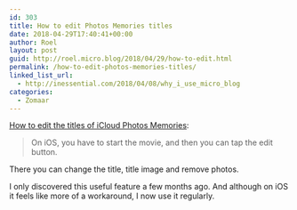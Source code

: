 ```yaml
---
id: 303
title: How to edit Photos Memories titles
date: 2018-04-29T17:40:41+00:00
author: Roel
layout: post
guid: http://roel.micro.blog/2018/04/29/how-to-edit.html
permalink: /how-to-edit-photos-memories-titles/
linked_list_url:
  - http://inessential.com/2018/04/08/why_i_use_micro_blog
categories:
  - Zomaar
---
```

[How to edit the titles of iCloud Photos Memories](https://thesweetsetup.com/edit-titles-icloud-photos-memories/):

> On iOS, you have to start the movie, and then you can tap the edit button. 

There you can change the title, title image and remove photos. 

I only discovered this useful feature a few months ago. And although on iOS it feels like more of a workaround, I now use it regularly. 